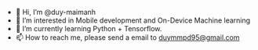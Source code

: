 - 👋 Hi, I’m @duy-maimanh
- 👀 I’m interested in Mobile development and On-Device Machine learning
- 🌱 I’m currently learning Python + Tensorflow.
- 📫 How to reach me, please send a email to duymmpd95@gmail.com

<!---
duy-maimanh/duy-maimanh is a ✨ special ✨ repository because its `README.md` (this file) appears on your GitHub profile.
You can click the Preview link to take a look at your changes.
--->
